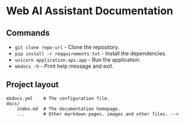 # Web AI Assistant Documentation


## Commands

* `git clone repo-url` - Clone the repository.
* `pip install -r reqquirements.txt` - Install the dependencies.
* `uvicorn application.api:app` - Run the application.
* `mkdocs -h` - Print help message and exit.

## Project layout

    mkdocs.yml    # The configuration file.
    docs/
        index.md  # The documentation homepage.
        ...       # Other markdown pages, images and other files. -->
